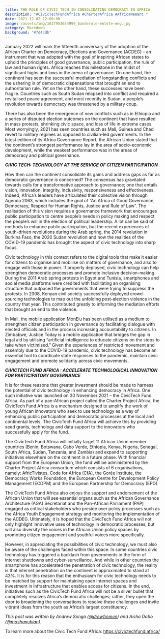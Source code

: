 ```yaml
---
title: THE ROLE OF CIVIC TECH IN CONSOLIDATING DEMOCRACY IN AFRICA
description: "#CivicTechFundAfrica #CharterAfrica #AfricaWeWant "
date: 2021-12-02 12:00:00
image: /assets/img/1637953654990_banderole-entete-eng.jpg
category: Markdown
background: "#7d4cdb"
---
```

January 2022 will mark the fifteenth anniversary of the adoption of the African Charter on Democracy, Elections and Governance (ACDEG) – an instrument that was adopted with the goal of inspiring African states to uphold the principles of good governance, public participation, the rule of law and human rights. Africa reaches this milestone in the midst of significant highs and lows in the arena of governance. On one hand, the continent has seen the successful mediation of longstanding conflicts and the ushering in of democratic dispensations that brought an end to authoritarian rule. Yet on the other hand, these successes have been fragile.  Countries such as South Sudan relapsed into conflict and required a revitalised peace agreement, and most recently in Sudan, a people’s revolution towards democracy was threatened by a military coup. 

There has also been the emergence of new conflicts such as in Ethiopia and a series of disputed election outcomes on the continent that have resulted in mass protests, shrinking civic space, and loss of life in extreme cases. Most worryingly, 2021 has seen countries such as Mali, Guinea and Chad revert to military regimes as opposed to civilian-led governments. In the latest edition of its Africa Governance Report, the African Union stated that the continent’s strongest performance lay in the area of socio-economic development, while the weakest performance was in the areas of democracy and political governance.



***CIVIC TECH: TECHNOLOGY AT THE SERVICE OF CITIZEN PARTICIPATION***      


How then can the continent consolidate its gains and address gaps as far as democratic governance is concerned? The consensus has gravitated towards calls for a transformative approach to governance; one that entails vision, innovation, integrity, inclusivity, responsiveness and effectiveness. Indeed, Africa’s leaders have articulated their collective vision through Agenda 2063, which includes the goal of “An Africa of Good Governance, Democracy, Respect for Human Rights, Justice and Rule of Law”. The realisation of this vision requires a governance framework that encourages public participation to centre people’s needs in policy making and respect the people’s will in the election of political leadership. A lot can be said of methods to enhance public participation, but the recent experiences of youth-driven revolutions during the Arab spring, the 2014 revolution in Burkina Faso, the 2020 Sudan revolution and now the realities of the COVID-19 pandemic has brought the aspect of civic technology into sharp focus.

Civic technology in this context refers to the digital tools that make it easier for citizens to organise and mobilise on matters of governance, and also to engage with those in power. If properly deployed, civic technology can help strengthen democratic processes and promote inclusive decision-making. During the 2011 Arab spring protests in Egypt and Tunisia, smartphones and social media platforms were credited with facilitating an organising structure that outpaced the governments that were trying to suppress the protests. In 2008, Kenyan civil society successfully deployed crowd-sourcing technologies to map out the unfolding post-election violence in the country that year. This contributed greatly to informing the mediation efforts that brought an end to the violence. 

In Mali, the mobile application MonElu has been utilised as a medium to strengthen citizen participation in governance by facilitating dialogue with elected officials and in the process increasing accountability to citizens. In Zimbabwe, Justice Today is a mobile application that bridges the gap in legal aid by utilising “artificial intelligence to educate citizens on the steps to take when victimised.” Given the experiences of restricted movement and assembly due to the COVID-19 pandemic, civic technology has become an essential tool to coordinate state responses to the pandemic, maintain civic engagement and promote solidarity across civic movements.





***CIVICTECH FUND AFRICA : ACCELERATE TECHNOLOGICAL INNOVATION FOR PARTICIPATORY GOVERNANCE***






It is for these reasons that greater investment should be made to harness the potential of civic technology in enhancing democracy in Africa. One such initiative was launched on 30 November 2021 – the CivicTech Fund Africa. As part of a pan-African project called the Charter Project Africa, the CivicTech Fund Africa is a mechanism designed to amplify the work of young African innovators who seek to use technology as a way of enhancing public participation and democratic processes at the local and continental levels. The CivicTech Fund Africa will achieve this by providing seed grants, technology and data support to the innovators who successfully apply for the fund.

The CivicTech Fund Africa will initially target 11 African Union member countries (Benin, Botswana, Cabo Verde, Ethiopia, Kenya, Nigeria, Senegal, South Africa, Sudan, Tanzania, and Zambia) and expand to supporting initiatives elsewhere on the continent in a future phase. With financial support from the European Union, the fund will be administered by the Charter Project Africa consortium which consists of 6 organisations, namely: AfricTivistes, Code for Africa (CfA), the Gorée Institute, the Democracy Works Foundation, the European Centre for Development Policy Management (ECDPM) and the European Partnership for Democracy (EPD). 

The CivicTech Fund Africa also enjoys the support and endorsement of the African Union that will see essential organs such as the African Governance Architecture (AGA) Secretariat and the Pan-African Parliament (PAP) engaged as critical stakeholders who preside over policy processes such as the Africa Youth Engagement strategy and monitoring the implementation of the ACDEG. Ultimately, it is hoped that the CivicTech Fund Africa will not only highlight innovative uses of technology in democratic processes, but will also diversify the voices in the African Union policy spaces by promoting citizen engagement and youthful voices more specifically.

However, in appreciating the possibilities of civic technology, we must also be aware of the challenges faced within this space. In some countries civic technology has triggered a backlash from governments in the form of internet shutdowns and cyber-surveillance. And while in other countries the smartphone has accelerated the penetration of civic technology, the reality is that internet penetration on the continent is approximated to stand at 43%. It is for this reason that the enthusiasm for civic technology needs to be matched by support for maintaining open internet spaces and investment in infrastructure that enables access for citizens. In the end, initiatives such as the CivicTech Fund Africa will not be a silver bullet that completely resolves Africa’s democratic challenges; rather, they open the door to broadening the conversations to resolve these challenges and invite vibrant ideas from the youth as Africa’s largest constituency.

<!--StartFragment-->

*This post was written by Andrew Songa ([@drewfremen](https://twitter.com/drewfremen)) and Aisha Dabo ([@mashanubian](https://twitter.com/mashanubian)).*

<!--EndFragment-->



To learn more about the Civic Tech Fund Africa: https://civictechfund.africa/